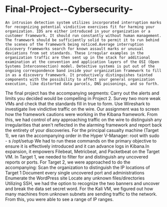 # Final-Project--Cybersecurity-
    An intrusion detection system utilizes incorporated interruption marks for recognizing potential vindictive exercises fit for harming your organization. IDS are either introduced in your organization or a customer framework. It should run constantly without human management. The framework should be sufficiently solid to permit it to run behind the scenes of the framework being noticed.Average interruption discovery frameworks search for known assault marks or unusual deviations from set standards. These irregular examples in the organization traffic are then sent up in the stack for additional examination at the convention and application layers of the OSI (Open Systems Interconnection) model. Detective systems is put out of the ongoing correspondence band inside your organization framework to fill in as a discovery framework. It productively distinguishes tainted components with the possibility to affect your general organization execution, like distorted data parcels, DNS poisonings, and so forth. 
The final project has the accompanying segments: 
Carry out the alerts and limits you decided would be compelling in Project 2. 
Survey two more weak VMs and check that the standards fill in true to form. 
Use Wireshark to investigate live vindictive traffic on the wire.
  Our assignment was to screen how the framework cautions were working in the Kibana framework. From this, we had control of any approaching traffic on the wire to distinguish any irregularities that aren't reflected in the alarming framework and report back the entirety of your discoveries. For the principal casualty machine (Target 1), we ran the accompanying order in the Hyper V-Manager: 
 root with sudo - s 
/opt/setup
We had to run these commands on the primary objective to ensure it is effectively introduced and it can advance logs in Kibana.In expansion, it empowers Filebeat, Metricbeat, and Packetbeat on the Target VM. In Target 1, we needed to filter for and distinguish any uncovered reports or ports.
    For Target 2, we were approached to do the accompanying: 
 Scan the organization to distinguish the IP locations of Target 1 
Document every single uncovered port and administrations 
Enumerate the WordPress site 
Locate any unknown files/directories
Utilizing SSH, we had the option to recognize the two banners and uncover and break the data set secret word. For the Kali VM, we figured out how many machines from unknown subnets are sending traffic to the network. From this, you were able to see a range of IP ranges. 
